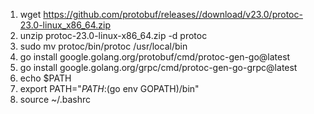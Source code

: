 1. wget https://github.com/protobuf/releases//download/v23.0/protoc-23.0-linux_x86_64.zip
2. unzip protoc-23.0-linux-x86_64.zip -d protoc
3. sudo mv protoc/bin/protoc /usr/local/bin
4. go install google.golang.org/protobuf/cmd/protoc-gen-go@latest
5. go install google.golang.org/grpc/cmd/protoc-gen-go-grpc@latest
6. echo $PATH
7. export PATH="$PATH:$(go env GOPATH)/bin"
8. source ~/.bashrc
